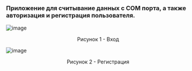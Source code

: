 ### Приложение для считывание данных с COM порта, а также авторизация и регистрация пользователя.

![image](https://github.com/HunterBjj/app_QT_auth_health/assets/64096687/a62a059b-ac10-4fcb-8ab0-df08ffa7db8f)
 <p align="center"> Рисунок 1 - Вход </p>

![image](https://github.com/HunterBjj/app_QT_auth_health/assets/64096687/c5236243-9d55-45b2-8d59-d00c3c679bd4)
<p align="center"> Рисунок 2 - Регистрация </p>

